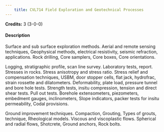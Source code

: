 ```yaml
---
    title: CVL714 Field Exploration and Geotechnical Processes
---
```

**Credits:** 3 (3-0-0)



#### Description 
Surface and sub surface exploration methods. Aerial and remote sensing techniques, Geophysical methods, electrical resistivity, seismic refraction, applications. Rock drilling, Core samplers, Core boxes, Core orientations.

Logging, stratigraphic profile, scan line survey. Laboratory tests, report. Stresses in rocks. Stress anisotropy and stress ratio. Stress relief and compensation techniques, USBM, door stopper cells, flat jack, hydrofrac, strain rossette and dilatometers. Deformability, plate load, pressure tunnel and bore hole tests. Strength tests, insitu compression, tension and direct shear tests. Pull out tests. Borehole extensometers, piezometers, embedment gauges, inclinometers, Slope indicators, packer tests for insitu permeability, Codal provisions.

Ground improvement techniques. Compaction, Grouting, Types of grouts, technique, Rheological models. Viscous and viscoplastic flows. Spherical and radial flows, Shotcrete, Ground anchors, Rock bolts.